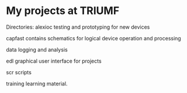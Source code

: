 # My projects at TRIUMF

Directories:
alexioc
    testing and prototyping for new devices
	
capfast
    contains schematics for logical device operation and processing
	
data
    logging and analysis
	
edl
    graphical user interface for projects
	
scr
	scripts
	
training
    learning material.
